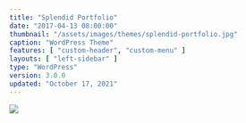 ```yaml
---
title: "Splendid Portfolio"
date: "2017-04-13 08:00:00"
thumbnail: "/assets/images/themes/splendid-portfolio.jpg"
caption: "WordPress Theme"
features: [ "custom-header", "custom-menu" ]
layouts: [ "left-sidebar" ]
type: "WordPress"
version: 3.0.0
updated: "October 17, 2021"
---
```

<img src="{{ $page->thumbnail }}" />